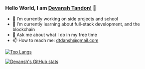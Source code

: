 ### Hello World, I am [Devansh Tandon!](https://www.linkedin.com/in/devanshtandon00/) 👋 

- 🔭 I’m currently working on side projects and school
- 🌱 I’m currently learning about full-stack development, and the blockchain
- 💬 Ask me about what I do in my free time
- 📫 How to reach me: dtdansh@gmail.com


[![Top Langs](https://github-readme-stats.vercel.app/api/top-langs/?username=devanshtandon00&layout=compact&exclude_repo=NYU-AI-Winter-School&theme=dracula)](https://github.com/anuraghazra/github-readme-stats)

<a href="https://github.com/devanshTandon00/devanshTandon00">
  <img align="center" src="https://github-readme-stats.vercel.app/api?username=devanshtandon00&hide=issues,prs&count_private=true&show_icons=true&theme=dracula&include_all_commits=true" alt="Devansh's GitHub stats" />
</a>
